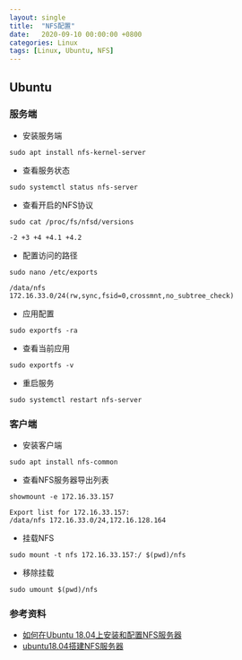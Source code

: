 ```yaml
---
layout: single
title:  "NFS配置"
date:   2020-09-10 00:00:00 +0800
categories: Linux
tags: [Linux, Ubuntu, NFS]
---
```


## Ubuntu
### 服务端
* 安装服务端
```shell
sudo apt install nfs-kernel-server
```

* 查看服务状态
```shell
sudo systemctl status nfs-server
```

* 查看开启的NFS协议
```shell
sudo cat /proc/fs/nfsd/versions
```
```
-2 +3 +4 +4.1 +4.2
```

* 配置访问的路径
```shell
sudo nano /etc/exports
```
```
/data/nfs        172.16.33.0/24(rw,sync,fsid=0,crossmnt,no_subtree_check)
```

* 应用配置
```shell
sudo exportfs -ra
```

* 查看当前应用
```shell
sudo exportfs -v
```

* 重启服务
```shell
sudo systemctl restart nfs-server
```

### 客户端
* 安装客户端
```shell
sudo apt install nfs-common
```

* 查看NFS服务器导出列表
```shell
showmount -e 172.16.33.157
```
```shell
Export list for 172.16.33.157:
/data/nfs 172.16.33.0/24,172.16.128.164
```

* 挂载NFS
```shell
sudo mount -t nfs 172.16.33.157:/ $(pwd)/nfs
```

* 移除挂载
```shell
sudo umount $(pwd)/nfs
```

### 参考资料
* [如何在Ubuntu 18.04上安装和配置NFS服务器](https://www.myfreax.com/how-to-install-and-configure-an-nfs-server-on-ubuntu-18-04/)
* [ubuntu18.04搭建NFS服务器](https://www.shuzhiduo.com/A/VGzlQbv1Jb/)
